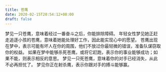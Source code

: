 ```yaml
---
title: 苍鹰
date: 2020-02-15T20:54:12+08:00
draft: false
---
```


梦见一只苍鹰，意味着经过一番奋斗之后，你能排除障碍。
年轻女性梦见她正赶走追逐小孩的苍鹰，意味着她能处理好工作，因此能实现心中的愿望。
苍鹰出现在梦中，表示可能有坏人在你的周围，他们不放过你最轻微的错误，准备队谋窃取你的权益。
如果在梦中能够杀死苍鹰，或将它赶跑，表示你的事业能够成功；如果不能，则表示相反的意思。
梦见一只死苍鹰，意味着你的对手已经消失，从此不必再担忧了。
梦见你正在射杀鹰，表示你跟对手的搏斗能够赢。
